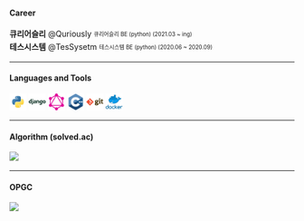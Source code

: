 #### Career
**큐리어슬리** @Quriously <sub><sup>큐리어슬리 BE (python) (2021.03 ~ ing)</sup></sub><br>
**테스시스템** @TesSysetm <sub><sup>테스시스템 BE (python) (2020.06 ~ 2020.09)</sup></sub>

---
#### Languages and Tools
<code><img height="30" src="https://raw.githubusercontent.com/github/explore/80688e429a7d4ef2fca1e82350fe8e3517d3494d/topics/python/python.png"></code>
<code><img height="30" src="https://raw.githubusercontent.com/github/explore/80688e429a7d4ef2fca1e82350fe8e3517d3494d/topics/django/django.png"></code>
<code><img height="30" src="https://raw.githubusercontent.com/github/explore/80688e429a7d4ef2fca1e82350fe8e3517d3494d/topics/graphql/graphql.png"></code>
<code><img height="30" src="https://raw.githubusercontent.com/github/explore/80688e429a7d4ef2fca1e82350fe8e3517d3494d/topics/cpp/cpp.png"></code>
<code><img height="30" src="https://raw.githubusercontent.com/github/explore/80688e429a7d4ef2fca1e82350fe8e3517d3494d/topics/git/git.png"></code>
<code><img height="30" src="https://raw.githubusercontent.com/github/explore/80688e429a7d4ef2fca1e82350fe8e3517d3494d/topics/docker/docker.png"></code>
<!-- <code><img height="30" src="https://raw.githubusercontent.com/github/explore/80688e429a7d4ef2fca1e82350fe8e3517d3494d/topics/terminal/terminal.png"></code> -->
<!-- <code><img height="30" src="https://raw.githubusercontent.com/github/explore/80688e429a7d4ef2fca1e82350fe8e3517d3494d/topics/macos/macos.png"></code> -->
<!-- --- -->
<!--  [![taxijjang's github stats](https://github-readme-stats.vercel.app/api?username=taxijjang)](https://github.com/anuraghazra/github-readme-stats) -->

---

#### Algorithm (solved.ac)
<img src="http://mazassumnida.wtf/api/generate_badge?boj=taxijjang" width=300/>

---

#### OPGC
<a href="https://opgc.me/#/users/taxijjang" target="_blank"><img src="https://api.opgc.me/githubs/users/taxijjang/tag/?theme=prism" width=300/></a>

<!-- [![Top Langs](https://github-readme-stats.vercel.app/api/top-langs/?username=taxijjang)](https://github.com/anuraghazra/github-readme-stats) -->
